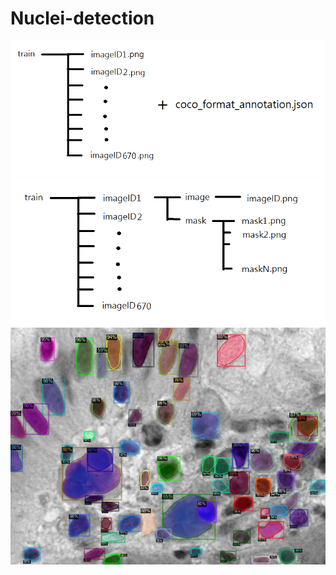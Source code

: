 # Nuclei-detection

![image](https://github.com/vbnmzxc9513/Nuclei-detection/blob/master/demo/trainfolder_after.png)
![image](https://github.com/vbnmzxc9513/Nuclei-detection/blob/master/demo/trainfolder_before.png)
![image](https://github.com/vbnmzxc9513/Nuclei-detection/blob/master/demo/demo.png)
